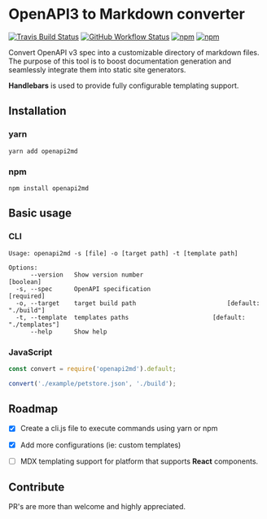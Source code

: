 # OpenAPI3 to Markdown converter
[![Travis Build Status](https://img.shields.io/travis/synx-ai/openapi2md?logo=travis)](https://travis-ci.com/synx-ai/openapi2md) [![GitHub Workflow Status](https://img.shields.io/github/workflow/status/synx-ai/openapi2md/Node.js%20Package?label=package&logo=github)](https://github.com/synx-ai/openapi2md/actions/workflows/package.yml) [![npm](https://img.shields.io/npm/v/@synx-ai/openapi2md?logo=npm)](https://www.npmjs.com/package/@synx-ai/openapi2md) [![npm](https://img.shields.io/npm/dw/@synx-ai/openapi2md?logo=npm)](https://www.npmjs.com/package/@synx-ai/openapi2md)

Convert OpenAPI v3 spec into a customizable directory of markdown files. The purpose of this tool is to boost documentation generation and seamlessly integrate them into static site generators.

**Handlebars** is used to provide fully configurable templating support.


## Installation

### yarn
```console
yarn add openapi2md
```

### npm
```console
npm install openapi2md
```


## Basic usage

### CLI
```console
Usage: openapi2md -s [file] -o [target path] -t [template path]

Options:
      --version   Show version number                                  [boolean]
  -s, --spec      OpenAPI specification                               [required]
  -o, --target    target build path                         [default: "./build"]
  -t, --template  templates paths                       [default: "./templates"]
      --help      Show help
```

### JavaScript
```javascript
const convert = require('openapi2md').default;

convert('./example/petstore.json', './build');
```


## Roadmap
- [X] Create a cli.js file to execute commands using yarn or npm
- [X] Add more configurations (ie: custom templates)
- [ ] MDX templating support for platform that supports **React** components.


## Contribute
PR's are more than welcome and highly appreciated.
